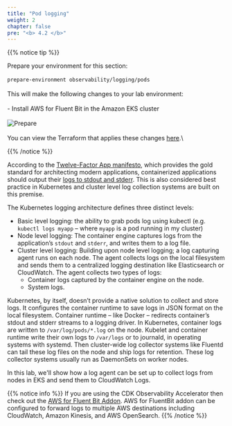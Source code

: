```yaml
---
title: "Pod logging"
weight: 2
chapter: false
pre: "<b> 4.2 </b>"
---
```


{{% notice tip %}}

Prepare your environment for this section:\
\
`prepare-environment observability/logging/pods`\
\
This will make the following changes to your lab environment:\
\
    - Install AWS for Fluent Bit in the Amazon EKS cluster\
\
![Prepare](/EKS-Workshop-4/images/0006/00011.png?featherlight=false&width=90pc)\
\
You can view the Terraform that applies these changes [here](https://github.com/aws-samples/eks-workshop-v2/tree/stable/manifests/modules/observability/logging/pods/.workshop/terraform).\

{{% /notice %}}

According to the [Twelve-Factor App manifesto](https://12factor.net/), which provides the gold standard for architecting modern applications, containerized applications should output their [logs to stdout and stderr](https://12factor.net/logs). This is also considered best practice in Kubernetes and cluster level log collection systems are built on this premise.

The Kubernetes logging architecture defines three distinct levels:

- Basic level logging: the ability to grab pods log using kubectl (e.g. `kubectl logs myapp` – where `myapp` is a pod running in my cluster)
- Node level logging: The container engine captures logs from the application’s `stdout` and `stderr`, and writes them to a log file.
- Cluster level logging: Building upon node level logging; a log capturing agent runs on each node. The agent collects logs on the local filesystem and sends them to a centralized logging destination like Elasticsearch or CloudWatch. The agent collects two types of logs:
  - Container logs captured by the container engine on the node.
  - System logs.

Kubernetes, by itself, doesn’t provide a native solution to collect and store logs. It configures the container runtime to save logs in JSON format on the local filesystem. Container runtime – like Docker – redirects container’s stdout and stderr streams to a logging driver. In Kubernetes, container logs are written to `/var/log/pods/*.log` on the node. Kubelet and container runtime write their own logs to `/var/logs` or to journald, in operating systems with systemd. Then cluster-wide log collector systems like Fluentd can tail these log files on the node and ship logs for retention. These log collector systems usually run as DaemonSets on worker nodes.

In this lab, we'll show how a log agent can be set up to collect logs from nodes in EKS and send them to CloudWatch Logs.

{{% notice info %}}
If you are using the CDK Observability Accelerator then check out the [AWS for Fluent Bit Addon](https://aws-quickstart.github.io/cdk-eks-blueprints/addons/aws-for-fluent-bit/). AWS for FluentBit addon can be configured to forward logs to multiple AWS destinations including CloudWatch, Amazon Kinesis, and AWS OpenSearch.
{{% /notice %}}

